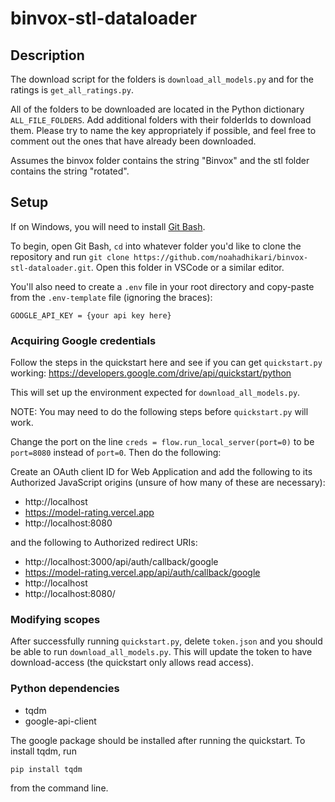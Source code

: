 # binvox-stl-dataloader

## Description

The download script for the folders is `download_all_models.py` and for the ratings is `get_all_ratings.py`.

All of the folders to be downloaded are located in the Python dictionary `ALL_FILE_FOLDERS`. Add additional folders with their folderIds to download them. Please try to name the key appropriately if possible, and feel free to comment out the ones that have already been downloaded.

Assumes the binvox folder contains the string "Binvox" and the stl folder contains the string "rotated".

## Setup

If on Windows, you will need to install [Git Bash](https://gitforwindows.org/).

To begin, open Git Bash, `cd` into whatever folder you'd like to clone the repository and run `git clone https://github.com/noahadhikari/binvox-stl-dataloader.git`. Open this folder in VSCode or a similar editor.

You'll also need to create a `.env` file in your root directory and copy-paste from the `.env-template` file (ignoring the braces):

```
GOOGLE_API_KEY = {your api key here}
```

### Acquiring Google credentials

Follow the steps in the quickstart here and see if you can get `quickstart.py` working: https://developers.google.com/drive/api/quickstart/python

This will set up the environment expected for `download_all_models.py`.

NOTE: You may need to do the following steps before `quickstart.py` will work.

Change the port on the line `creds = flow.run_local_server(port=0)` to be `port=8080` instead of `port=0`. Then do the following:

Create an OAuth client ID for Web Application and add the following to its Authorized JavaScript origins (unsure of how many of these are necessary):
- http://localhost
- https://model-rating.vercel.app
- http://localhost:8080

and the following to Authorized redirect URIs:
- http://localhost:3000/api/auth/callback/google
- https://model-rating.vercel.app/api/auth/callback/google
- http://localhost
- http://localhost:8080/

### Modifying scopes

After successfully running `quickstart.py`, delete `token.json` and you should be able to run `download_all_models.py`. This will update the token to have download-access (the quickstart only allows read access).

### Python dependencies
- tqdm
- google-api-client

The google package should be installed after running the quickstart. To install tqdm, run
```
pip install tqdm
```
from the command line.
